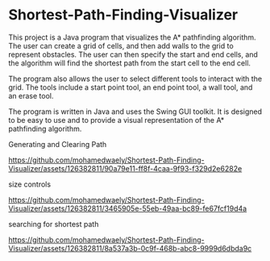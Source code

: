 # Shortest-Path-Finding-Visualizer

This project is a Java program that visualizes the A* pathfinding algorithm. The user can create a grid of cells, and then add walls to the grid to represent obstacles. The user can then specify the start and end cells, and the algorithm will find the shortest path from the start cell to the end cell.

The program also allows the user to select different tools to interact with the grid. The tools include a start point tool, an end point tool, a wall tool, and an erase tool.

The program is written in Java and uses the Swing GUI toolkit. It is designed to be easy to use and to provide a visual representation of the A* pathfinding algorithm.

Generating and Clearing Path

https://github.com/mohamedwaely/Shortest-Path-Finding-Visualizer/assets/126382811/90a79e11-ff8f-4caa-9f93-f329d2e6282e


size controls

https://github.com/mohamedwaely/Shortest-Path-Finding-Visualizer/assets/126382811/3465905e-55eb-49aa-bc89-fe67fcf19d4a

searching for shortest path 

https://github.com/mohamedwaely/Shortest-Path-Finding-Visualizer/assets/126382811/8a537a3b-0c9f-468b-abc8-9999d6dbda9c






